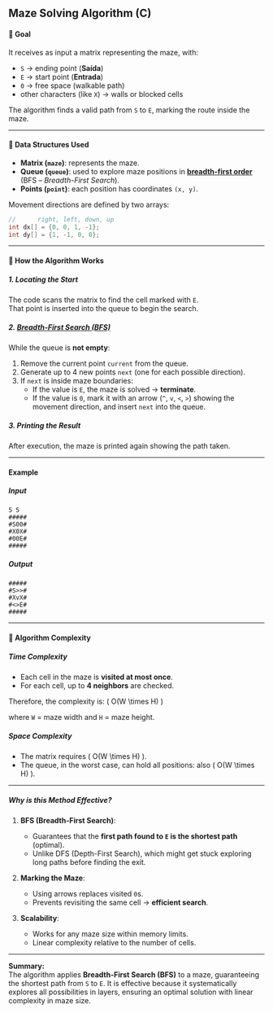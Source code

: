 ## Maze Solving Algorithm (C)

#### 🔹 Goal

It receives as input a matrix representing the maze, with:

- `S` → ending point (**Saída**)
- `E` → start point (**Entrada**)
- `0` → free space (walkable path)
- other characters (like `X`) → walls or blocked cells

The algorithm finds a valid path from `S` to `E`, marking the route inside the maze.

---

#### 🔹 Data Structures Used

- **Matrix (`maze`)**: represents the maze.
- **Queue (`queue`)**: used to explore maze positions in **[breadth-first order](https://github.com/rapon1kt/algorithms/blob/master/algorithms/breadth-first-order)** (BFS – _Breadth-First Search_).
- **Points (`point`)**: each position has coordinates `(x, y)`.

Movement directions are defined by two arrays:

```c
//      right, left, down, up
int dx[] = {0, 0, 1, -1};
int dy[] = {1, -1, 0, 0};
```

---

#### 🔹 How the Algorithm Works

##### 1. Locating the Start

The code scans the matrix to find the cell marked with `E`.  
That point is inserted into the queue to begin the search.

##### 2. [Breadth-First Search (BFS)](https://github.com/rapon1kt/algorithms/blob/master/algorithms/breadth-first-order)

While the queue is **not empty**:

1. Remove the current point `current` from the queue.
2. Generate up to 4 new points `next` (one for each possible direction).
3. If `next` is inside maze boundaries:
   - If the value is `E`, the maze is solved → **terminate**.
   - If the value is `0`, mark it with an arrow (`^`, `v`, `<`, `>`) showing the movement direction, and insert `next` into the queue.

##### 3. Printing the Result

After execution, the maze is printed again showing the path taken.

---

#### Example

##### Input

```
5 5
#####
#S00#
#X0X#
#00E#
#####
```

##### Output

```
#####
#S>>#
#XvX#
#<>E#
#####
```

---

#### 🔹 Algorithm Complexity

##### Time Complexity

- Each cell in the maze is **visited at most once**.
- For each cell, up to **4 neighbors** are checked.

Therefore, the complexity is: \(
O(W \times H)
\)

where `W` = maze width and `H` = maze height.

##### Space Complexity

- The matrix requires \(
  O(W \times H)
  \).
- The queue, in the worst case, can hold all positions: also \(
  O(W \times H)
  \).

---

##### Why is this Method Effective?

1. **BFS (Breadth-First Search)**:

   - Guarantees that the **first path found to `E` is the shortest path** (optimal).
   - Unlike DFS (Depth-First Search), which might get stuck exploring long paths before finding the exit.

2. **Marking the Maze**:

   - Using arrows replaces visited `0`s.
   - Prevents revisiting the same cell → **efficient search**.

3. **Scalability**:
   - Works for any maze size within memory limits.
   - Linear complexity relative to the number of cells.

---

**Summary:**  
The algorithm applies **Breadth-First Search (BFS)** to a maze, guaranteeing the shortest path from `S` to `E`. It is effective because it systematically explores all possibilities in layers, ensuring an optimal solution with linear complexity in maze size.
